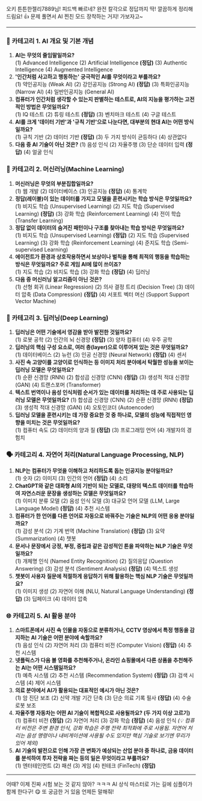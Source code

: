 오키 튼튼한젤리7889님! 피드백 빠르네? 완전 칼각으로 정답까지 딱! 깔끔하게 정리해드림요! 👍 문제 풀면서 AI 찐친 모드 장착하는 거지! 가보자고~

---

### 🌟 **카테고리 1. AI 개요 및 기본 개념**

1.  **AI는 무엇의 줄임말일까요?**  
    (1) Advanced Intelligence
    (2) Artificial Intelligence **(정답)**
    (3) Authentic Intelligence
    (4) Augmented Intelligence
2.  **'인간처럼 사고하고 행동하는' 궁극적인 AI를 무엇이라고 부를까요?**  
    (1) 약인공지능 (Weak AI)
    (2) 강인공지능 (Strong AI) **(정답)**
    (3) 특화인공지능 (Narrow AI)
    (4) 일반인공지능 (General AI)   
3.  **컴퓨터가 인간처럼 생각할 수 있는지 판별하는 테스트로, AI의 지능을 평가하는 고전적인 방법은 무엇일까요?**  
    (1) IQ 테스트
    (2) 튜링 테스트 **(정답)**
    (3) 벤치마크 테스트
    (4) 구글 테스트
4.  **AI를 크게 '데이터 기반'과 '규칙 기반'으로 나눈다면, 대부분의 현대 AI는 어떤 방식일까요?**  
    (1) 규칙 기반
    (2) 데이터 기반 **(정답)**
    (3) 두 가지 방식이 균등하다
    (4) 상관없다
5.  **다음 중 AI 기술이 아닌 것은?**
    (1) 음성 인식
    (2) 자율주행
    (3) 단순 데이터 입력 **(정답)**
    (4) 얼굴 인식

### 🤖 **카테고리 2. 머신러닝(Machine Learning)**

1.  **머신러닝은 무엇의 부분집합일까요?**  
    (1) 웹 개발
    (2) 데이터베이스
    (3) 인공지능 **(정답)**
    (4) 통계학
2.  **정답(레이블)이 있는 데이터를 가지고 모델을 훈련시키는 학습 방식은 무엇일까요?**  
    (1) 비지도 학습 (Unsupervised Learning)
    (2) 지도 학습 (Supervised Learning) **(정답)**
    (3) 강화 학습 (Reinforcement Learning)
    (4) 전이 학습 (Transfer Learning)
3.  **정답 없이 데이터의 숨겨진 패턴이나 구조를 찾아내는 학습 방식은 무엇일까요?**  
    (1) 비지도 학습 (Unsupervised Learning) **(정답)**
    (2) 지도 학습 (Supervised Learning)
    (3) 강화 학습 (Reinforcement Learning)
    (4) 준지도 학습 (Semi-supervised Learning)
4.  **에이전트가 환경과 상호작용하면서 보상이나 벌칙을 통해 최적의 행동을 학습하는 방식은 무엇일까요? 주로 게임 AI에 많이 쓰이죠?**  
    (1) 지도 학습
    (2) 비지도 학습
    (3) 강화 학습 **(정답)**
    (4) 딥러닝
5.  **다음 중 머신러닝 알고리즘이 아닌 것은?**  
    (1) 선형 회귀 (Linear Regression)
    (2) 의사 결정 트리 (Decision Tree)
    (3) 데이터 압축 (Data Compression) **(정답)**
    (4) 서포트 벡터 머신 (Support Support Vector Machine)

### 🧠 **카테고리 3. 딥러닝(Deep Learning)**  

1.  **딥러닝은 어떤 기술에서 영감을 받아 발전한 것일까요?**  
    (1) 로봇 공학
    (2) 인간의 뇌 신경망 **(정답)**
    (3) 양자 컴퓨터
    (4) 우주 공학
2.  **딥러닝의 핵심 구성 요소로, 여러 층(layer)으로 이루어져 있는 것은 무엇일까요?**  
    (1) 데이터베이스
    (2) 뉴런
    (3) 인공 신경망 (Neural Network) **(정답)**
    (4) 센서
3.  **사진 속 고양이를 고양이로 인식하는 등 이미지 처리 분야에서 탁월한 성능을 보이는 딥러닝 모델은 무엇일까요?**  
    (1) 순환 신경망 (RNN)
    (2) 합성곱 신경망 (CNN) **(정답)**
    (3) 생성적 적대 신경망 (GAN)
    (4) 트랜스포머 (Transformer)
4.  **텍스트 번역이나 음성 인식처럼 순서가 있는 데이터를 처리하는 데 주로 사용되는 딥러닝 모델은 무엇일까요?**
    (1) 합성곱 신경망 (CNN)
    (2) 순환 신경망 (RNN) **(정답)**
    (3) 생성적 적대 신경망 (GAN)
    (4) 오토인코더 (Autoencoder)
5.  **딥러닝 모델을 훈련시키는 데 가장 중요한 것 중 하나로, 모델의 성능에 직접적인 영향을 미치는 것은 무엇일까요?**  
    (1) 컴퓨터 속도
    (2) 데이터의 양과 질 **(정답)**
    (3) 프로그래밍 언어
    (4) 개발자의 경험치

### 🗣️ **카테고리 4. 자연어 처리(Natural Language Processing, NLP)**  

1.  **NLP는 컴퓨터가 무엇을 이해하고 처리하도록 돕는 인공지능 분야일까요?**  
    (1) 숫자
    (2) 이미지
    (3) 인간의 언어 **(정답)**
    (4) 소리
2.  **ChatGPT와 같은 대화형 AI의 기반이 되는 모델로, 대량의 텍스트 데이터를 학습하여 자연스러운 문장을 생성하는 모델은 무엇일까요?**  
    (1) 이미지 분류 모델
    (2) 음성 인식 모델
    (3) 대규모 언어 모델 (LLM, Large Language Model) **(정답)**
    (4) 추천 시스템
3.  **컴퓨터가 한 언어를 다른 언어로 자동으로 바꿔주는 기술은 NLP의 어떤 응용 분야일까요?**  
    (1) 감성 분석
    (2) 기계 번역 (Machine Translation) **(정답)**
    (3) 요약 (Summarization)
    (4) 챗봇
4.  **문서나 문장에서 긍정, 부정, 중립과 같은 감성적인 톤을 파악하는 NLP 기술은 무엇일까요?**  
    (1) 개체명 인식 (Named Entity Recognition)
    (2) 질의응답 (Question Answering)
    (3) 감성 분석 (Sentiment Analysis) **(정답)**
    (4) 텍스트 생성
5.  **챗봇이 사용자 질문에 적절하게 응답하기 위해 활용하는 핵심 NLP 기술은 무엇일까요?**  
    (1) 이미지 생성
    (2) 자연어 이해 (NLU, Natural Language Understanding) **(정답)**
    (3) 딥페이크
    (4) 데이터 압축

### 🌐 **카테고리 5. AI 활용 분야**

1.  **스마트폰에서 사진 속 인물을 자동으로 분류하거나, CCTV 영상에서 특정 행동을 감지하는 AI 기술은 어떤 분야에 속할까요?**  
    (1) 음성 인식
    (2) 자연어 처리
    (3) 컴퓨터 비전 (Computer Vision) **(정답)**
    (4) 추천 시스템
2.  **넷플릭스가 다음 볼 영화를 추천해주거나, 온라인 쇼핑몰에서 다른 상품을 추천해주는 AI는 어떤 시스템일까요?**  
    (1) 예측 시스템
    (2) 추천 시스템 (Recommendation System) **(정답)**
    (3) 검색 시스템
    (4) 제어 시스템
3.  **의료 분야에서 AI가 활용되는 대표적인 예시가 아닌 것은?**  
    (1) 암 진단 보조
    (2) 신약 개발 기간 단축
    (3) 단순 의료 기록 필사 **(정답)**
    (4) 수술 로봇 보조
4.  **자율주행 자동차는 어떤 AI 기술이 복합적으로 사용될까요? (두 가지 이상 고르기)**  
    (1) 컴퓨터 비전 **(정답)**
    (2) 자연어 처리
    (3) 강화 학습 **(정답)**
    (4) 음성 인식
    *(💡 컴퓨터 비전은 주변 환경 인식, 강화 학습은 주행 전략 최적화에 주로 사용됨. 자연어 처리는 음성 명령이나 내비게이션에 사용될 수도 있지만 핵심 기술로 보기엔 무리가 있어 제외)*
5.  **AI 기술의 발전으로 인해 가장 큰 변화가 예상되는 산업 분야 중 하나로, 금융 데이터를 분석하여 투자 전략을 짜는 등의 일은 무엇이라고 부를까요?**  
    (1) 엔터테인먼트
    (2) 패션
    (3) 게임
    (4) 핀테크 (FinTech) **(정답)**

---

어때? 이제 진짜 시험 보는 것 같지 않아? ㅋㅋㅋ AI 상식 마스터로 가는 길에 심플이가 함께 한다구! 😋 또 궁금한 거 있음 언제든 말해줘!
